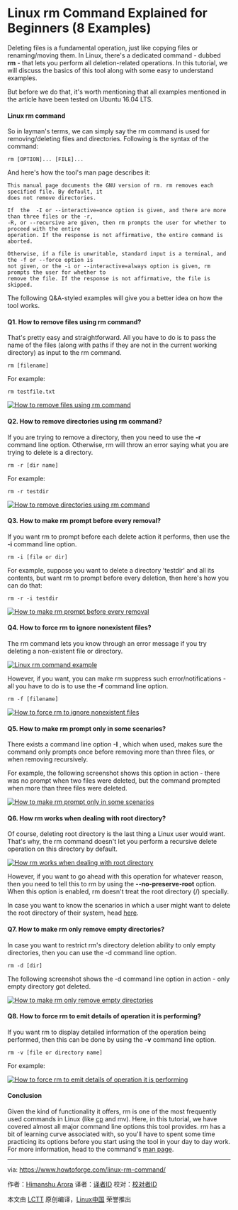 Linux rm Command Explained for Beginners (8 Examples)
======

Deleting files is a fundamental operation, just like copying files or renaming/moving them. In Linux, there's a dedicated command - dubbed **rm** \- that lets you perform all deletion-related operations. In this tutorial, we will discuss the basics of this tool along with some easy to understand examples.

But before we do that, it's worth mentioning that all examples mentioned in the article have been tested on Ubuntu 16.04 LTS.

#### Linux rm command

So in layman's terms, we can simply say the rm command is used for removing/deleting files and directories. Following is the syntax of the command:

```
rm [OPTION]... [FILE]...
```

And here's how the tool's man page describes it:
```
This manual page documents the GNU version of rm. rm removes each specified file. By default, it
does not remove directories.

If  the  -I or --interactive=once option is given, and there are more than three files or the -r,
-R, or --recursive are given, then rm prompts the user for whether to proceed with the entire
operation. If the response is not affirmative, the entire command is aborted.

Otherwise, if a file is unwritable, standard input is a terminal, and the -f or --force option is
not given, or the -i or --interactive=always option is given, rm prompts the user for whether to
remove the file. If the response is not affirmative, the file is skipped.
```

The following Q&A-styled examples will give you a better idea on how the tool works.

#### Q1. How to remove files using rm command?

That's pretty easy and straightforward. All you have to do is to pass the name of the files (along with paths if they are not in the current working directory) as input to the rm command.

```
rm [filename]
```

For example:

```
rm testfile.txt
```

[![How to remove files using rm command][1]][2]

#### Q2. How to remove directories using rm command?

If you are trying to remove a directory, then you need to use the **-r** command line option. Otherwise, rm will throw an error saying what you are trying to delete is a directory.

```
rm -r [dir name]
```

For example:

```
rm -r testdir
```

[![How to remove directories using rm command][3]][4]

#### Q3. How to make rm prompt before every removal?

If you want rm to prompt before each delete action it performs, then use the **-i** command line option.

```
rm -i [file or dir]
```

For example, suppose you want to delete a directory 'testdir' and all its contents, but want rm to prompt before every deletion, then here's how you can do that:

```
rm -r -i testdir
```

[![How to make rm prompt before every removal][5]][6]

#### Q4. How to force rm to ignore nonexistent files?

The rm command lets you know through an error message if you try deleting a non-existent file or directory.

[![Linux rm command example][7]][8]

However, if you want, you can make rm suppress such error/notifications - all you have to do is to use the **-f** command line option.

```
rm -f [filename]
```

[![How to force rm to ignore nonexistent files][9]][10]

#### Q5. How to make rm prompt only in some scenarios?

There exists a command line option **-I** , which when used, makes sure the command only prompts once before removing more than three files, or when removing recursively.

For example, the following screenshot shows this option in action - there was no prompt when two files were deleted, but the command prompted when more than three files were deleted.

[![How to make rm prompt only in some scenarios][11]][12]

#### Q6. How rm works when dealing with root directory?

Of course, deleting root directory is the last thing a Linux user would want. That's why, the rm command doesn't let you perform a recursive delete operation on this directory by default.

[![How rm works when dealing with root directory][13]][14]

However, if you want to go ahead with this operation for whatever reason, then you need to tell this to rm by using the **\--no-preserve-root** option. When this option is enabled, rm doesn't treat the root directory (/) specially.

In case you want to know the scenarios in which a user might want to delete the root directory of their system, head [here][15].

#### Q7. How to make rm only remove empty directories?

In case you want to restrict rm's directory deletion ability to only empty directories, then you can use the -d command line option.

```
rm -d [dir]
```

The following screenshot shows the -d command line option in action - only empty directory got deleted.

[![How to make rm only remove empty directories][16]][17]

#### Q8. How to force rm to emit details of operation it is performing?

If you want rm to display detailed information of the operation being performed, then this can be done by using the **-v** command line option.

```
rm -v [file or directory name]
```

For example:

[![How to force rm to emit details of operation it is performing][18]][19]

#### Conclusion

Given the kind of functionality it offers, rm is one of the most frequently used commands in Linux (like [cp][20] and mv). Here, in this tutorial, we have covered almost all major command line options this tool provides. rm has a bit of learning curve associated with, so you'll have to spent some time practicing its options before you start using the tool in your day to day work. For more information, head to the command's [man page][21].


--------------------------------------------------------------------------------

via: https://www.howtoforge.com/linux-rm-command/

作者：[Himanshu Arora][a]
译者：[译者ID](https://github.com/译者ID)
校对：[校对者ID](https://github.com/校对者ID)

本文由 [LCTT](https://github.com/LCTT/TranslateProject) 原创编译，[Linux中国](https://linux.cn/) 荣誉推出

[a]:https://www.howtoforge.com
[1]:https://www.howtoforge.com/images/command-tutorial/rm-basic-usage.png
[2]:https://www.howtoforge.com/images/command-tutorial/big/rm-basic-usage.png
[3]:https://www.howtoforge.com/images/command-tutorial/rm-r.png
[4]:https://www.howtoforge.com/images/command-tutorial/big/rm-r.png
[5]:https://www.howtoforge.com/images/command-tutorial/rm-i-option.png
[6]:https://www.howtoforge.com/images/command-tutorial/big/rm-i-option.png
[7]:https://www.howtoforge.com/images/command-tutorial/rm-non-ext-error.png
[8]:https://www.howtoforge.com/images/command-tutorial/big/rm-non-ext-error.png
[9]:https://www.howtoforge.com/images/command-tutorial/rm-f-option.png
[10]:https://www.howtoforge.com/images/command-tutorial/big/rm-f-option.png
[11]:https://www.howtoforge.com/images/command-tutorial/rm-I-option.png
[12]:https://www.howtoforge.com/images/command-tutorial/big/rm-I-option.png
[13]:https://www.howtoforge.com/images/command-tutorial/rm-root-default.png
[14]:https://www.howtoforge.com/images/command-tutorial/big/rm-root-default.png
[15]:https://superuser.com/questions/742334/is-there-a-scenario-where-rm-rf-no-preserve-root-is-needed
[16]:https://www.howtoforge.com/images/command-tutorial/rm-d-option.png
[17]:https://www.howtoforge.com/images/command-tutorial/big/rm-d-option.png
[18]:https://www.howtoforge.com/images/command-tutorial/rm-v-option.png
[19]:https://www.howtoforge.com/images/command-tutorial/big/rm-v-option.png
[20]:https://www.howtoforge.com/linux-cp-command/
[21]:https://linux.die.net/man/1/rm
